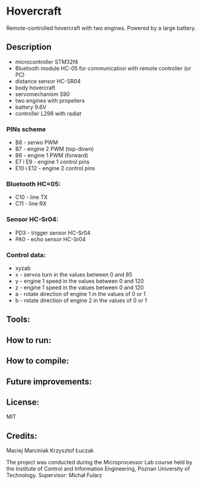 # Hovercraft
Remote-controlled hovercraft with two engines. Powered by a large battery.


## Description
- microcontroller STM32f4
- Bluetooth module HC-05 for communication with remote controller (or PC)
- distance sensor HC-SR04
- body hovercraft
- servomechanism S90
- two engines with propellers
- battery 9.6V
- controller L298 with radiat

### PINs scheme
- B8 - serwo PWM 
- B7 - engine 2 PWM (top-down)
- B6 - engine 1 PWM (forward)
- E7 i E9 - engine 1 control pins
- E10 i E12 - engine 2 control pins

### Bluetooth HC=05:
- C10 - line TX
- C11 - line RX

### Sensor HC-Sr04:
- PD3 - trigger sensor HC-Sr04
- PA0 - echo sensor HC-Sr04

### Control data:
- xyzab
- x - servos turn in the values between 0 and 85
- y - engine 1 speed in the values between 0 and 120
- z - engine 1 speed in the values between 0 and 120
- a - rotate direction of engine 1 in the values of 0 or 1
- b - rotate direction of engine 2 in the values of 0 or 1

## Tools:



## How to run:



## How to compile:



## Future improvements:



## License:

MIT

## Credits:

Maciej Marciniak
Krzysztof Łuczak

The project was conducted during the Microprocessor Lab course held by the Institute of Control and Information Engineering, Poznan University of Technology.
Supervisor: Michał Fularz
